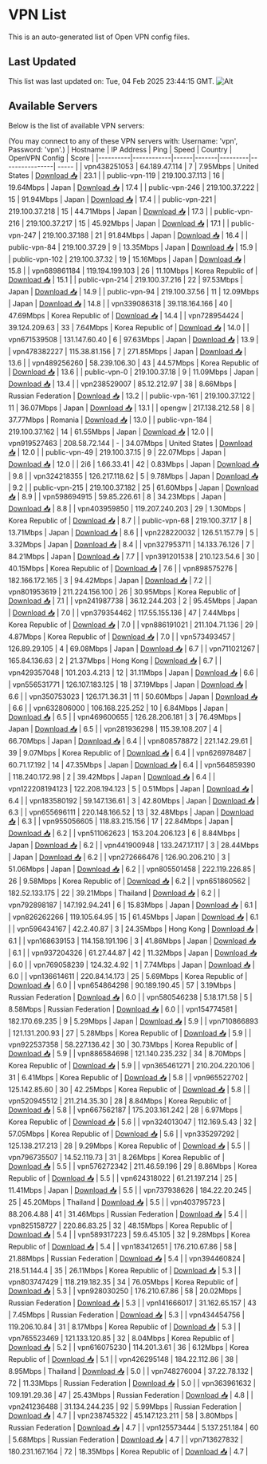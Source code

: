 # VPN List

This is an auto-generated list of Open VPN config files.

## Last Updated

This list was last updated on: Tue, 04 Feb 2025 23:44:15 GMT.
![Alt](https://repobeats.axiom.co/api/embed/186b98318ef1479477931607c1ad7d823f12451f.svg "Repobeats analytics image")

## Available Servers

Below is the list of available VPN servers:

(You may connect to any of these VPN servers with: Username: 'vpn', Password: 'vpn'.)
| Hostname | IP Address | Ping | Speed | Country | OpenVPN Config | Score |
|----------|------------|------|-------|---------|----------------| ----- |
| vpn438251053 | 64.189.47.114 | 7 | 7.95Mbps | United States | [Download 📥](./configs/server_0_US.ovpn) | 23.1 |
| public-vpn-119 | 219.100.37.113 | 16 | 19.64Mbps | Japan | [Download 📥](./configs/server_1_JP.ovpn) | 17.4 |
| public-vpn-246 | 219.100.37.222 | 15 | 91.94Mbps | Japan | [Download 📥](./configs/server_2_JP.ovpn) | 17.4 |
| public-vpn-221 | 219.100.37.218 | 15 | 44.71Mbps | Japan | [Download 📥](./configs/server_3_JP.ovpn) | 17.3 |
| public-vpn-216 | 219.100.37.217 | 15 | 45.92Mbps | Japan | [Download 📥](./configs/server_4_JP.ovpn) | 17.1 |
| public-vpn-247 | 219.100.37.188 | 21 | 91.84Mbps | Japan | [Download 📥](./configs/server_5_JP.ovpn) | 16.4 |
| public-vpn-84 | 219.100.37.29 | 9 | 13.35Mbps | Japan | [Download 📥](./configs/server_6_JP.ovpn) | 15.9 |
| public-vpn-102 | 219.100.37.32 | 19 | 15.16Mbps | Japan | [Download 📥](./configs/server_7_JP.ovpn) | 15.8 |
| vpn689861184 | 119.194.199.103 | 26 | 11.10Mbps | Korea Republic of | [Download 📥](./configs/server_8_KR.ovpn) | 15.1 |
| public-vpn-214 | 219.100.37.216 | 22 | 97.53Mbps | Japan | [Download 📥](./configs/server_9_JP.ovpn) | 14.9 |
| public-vpn-94 | 219.100.37.56 | 11 | 12.09Mbps | Japan | [Download 📥](./configs/server_10_JP.ovpn) | 14.8 |
| vpn339086318 | 39.118.164.166 | 40 | 47.69Mbps | Korea Republic of | [Download 📥](./configs/server_11_KR.ovpn) | 14.4 |
| vpn728954424 | 39.124.209.63 | 33 | 7.64Mbps | Korea Republic of | [Download 📥](./configs/server_12_KR.ovpn) | 14.0 |
| vpn671539508 | 131.147.60.40 | 6 | 97.63Mbps | Japan | [Download 📥](./configs/server_13_JP.ovpn) | 13.9 |
| vpn478382227 | 115.38.81.156 | 7 | 271.85Mbps | Japan | [Download 📥](./configs/server_14_JP.ovpn) | 13.6 |
| vpn489256260 | 58.239.106.30 | 43 | 44.57Mbps | Korea Republic of | [Download 📥](./configs/server_15_KR.ovpn) | 13.6 |
| public-vpn-0 | 219.100.37.18 | 9 | 11.09Mbps | Japan | [Download 📥](./configs/server_16_JP.ovpn) | 13.4 |
| vpn238529007 | 85.12.212.97 | 38 | 8.66Mbps | Russian Federation | [Download 📥](./configs/server_17_RU.ovpn) | 13.2 |
| public-vpn-161 | 219.100.37.122 | 11 | 36.07Mbps | Japan | [Download 📥](./configs/server_18_JP.ovpn) | 13.1 |
| opengw | 217.138.212.58 | 8 | 37.77Mbps | Romania | [Download 📥](./configs/server_19_RO.ovpn) | 13.0 |
| public-vpn-184 | 219.100.37.162 | 14 | 61.55Mbps | Japan | [Download 📥](./configs/server_20_JP.ovpn) | 12.0 |
| vpn919527463 | 208.58.72.144 | - | 34.07Mbps | United States | [Download 📥](./configs/server_21_US.ovpn) | 12.0 |
| public-vpn-49 | 219.100.37.15 | 9 | 22.07Mbps | Japan | [Download 📥](./configs/server_22_JP.ovpn) | 12.0 |
| 2i6 | 1.66.33.41 | 42 | 0.83Mbps | Japan | [Download 📥](./configs/server_23_JP.ovpn) | 9.8 |
| vpn324218355 | 126.217.118.62 | 5 | 9.78Mbps | Japan | [Download 📥](./configs/server_24_JP.ovpn) | 9.2 |
| public-vpn-215 | 219.100.37.182 | 25 | 61.60Mbps | Japan | [Download 📥](./configs/server_25_JP.ovpn) | 8.9 |
| vpn598694915 | 59.85.226.61 | 8 | 34.23Mbps | Japan | [Download 📥](./configs/server_26_JP.ovpn) | 8.8 |
| vpn403959850 | 119.207.240.203 | 29 | 1.30Mbps | Korea Republic of | [Download 📥](./configs/server_27_KR.ovpn) | 8.7 |
| public-vpn-68 | 219.100.37.17 | 8 | 13.71Mbps | Japan | [Download 📥](./configs/server_28_JP.ovpn) | 8.6 |
| vpn228220032 | 126.51.157.79 | 5 | 3.32Mbps | Japan | [Download 📥](./configs/server_29_JP.ovpn) | 8.4 |
| vpn327953711 | 14.133.76.126 | 7 | 84.21Mbps | Japan | [Download 📥](./configs/server_30_JP.ovpn) | 7.7 |
| vpn391201538 | 210.123.54.6 | 30 | 40.15Mbps | Korea Republic of | [Download 📥](./configs/server_31_KR.ovpn) | 7.6 |
| vpn898575276 | 182.166.172.165 | 3 | 94.42Mbps | Japan | [Download 📥](./configs/server_32_JP.ovpn) | 7.2 |
| vpn801953619 | 211.224.156.100 | 26 | 30.95Mbps | Korea Republic of | [Download 📥](./configs/server_33_KR.ovpn) | 7.1 |
| vpn241987738 | 36.12.244.203 | 2 | 95.45Mbps | Japan | [Download 📥](./configs/server_34_JP.ovpn) | 7.0 |
| vpn379354462 | 117.55.155.136 | 47 | 7.44Mbps | Korea Republic of | [Download 📥](./configs/server_35_KR.ovpn) | 7.0 |
| vpn886191021 | 211.104.71.136 | 29 | 4.87Mbps | Korea Republic of | [Download 📥](./configs/server_36_KR.ovpn) | 7.0 |
| vpn573493457 | 126.89.29.105 | 4 | 69.08Mbps | Japan | [Download 📥](./configs/server_37_JP.ovpn) | 6.7 |
| vpn711021267 | 165.84.136.63 | 2 | 21.37Mbps | Hong Kong | [Download 📥](./configs/server_38_HK.ovpn) | 6.7 |
| vpn429357048 | 101.203.4.213 | 12 | 31.11Mbps | Japan | [Download 📥](./configs/server_39_JP.ovpn) | 6.6 |
| vpn556531771 | 126.107.183.125 | 18 | 37.19Mbps | Japan | [Download 📥](./configs/server_40_JP.ovpn) | 6.6 |
| vpn350753023 | 126.171.36.31 | 11 | 50.60Mbps | Japan | [Download 📥](./configs/server_41_JP.ovpn) | 6.6 |
| vpn632806000 | 106.168.225.252 | 10 | 6.84Mbps | Japan | [Download 📥](./configs/server_42_JP.ovpn) | 6.5 |
| vpn469600655 | 126.28.206.181 | 3 | 76.49Mbps | Japan | [Download 📥](./configs/server_43_JP.ovpn) | 6.5 |
| vpn281936298 | 115.39.108.207 | 4 | 66.70Mbps | Japan | [Download 📥](./configs/server_44_JP.ovpn) | 6.4 |
| vpn808578872 | 221.142.29.61 | 39 | 9.07Mbps | Korea Republic of | [Download 📥](./configs/server_45_KR.ovpn) | 6.4 |
| vpn626978487 | 60.71.17.192 | 14 | 47.35Mbps | Japan | [Download 📥](./configs/server_46_JP.ovpn) | 6.4 |
| vpn564859390 | 118.240.172.98 | 2 | 39.42Mbps | Japan | [Download 📥](./configs/server_47_JP.ovpn) | 6.4 |
| vpn122208194123 | 122.208.194.123 | 5 | 0.51Mbps | Japan | [Download 📥](./configs/server_48_JP.ovpn) | 6.4 |
| vpn183580192 | 59.147.136.61 | 3 | 42.80Mbps | Japan | [Download 📥](./configs/server_49_JP.ovpn) | 6.3 |
| vpn655696111 | 220.148.166.52 | 13 | 32.48Mbps | Japan | [Download 📥](./configs/server_50_JP.ovpn) | 6.3 |
| vpn955056605 | 118.83.215.156 | 17 | 22.84Mbps | Japan | [Download 📥](./configs/server_51_JP.ovpn) | 6.2 |
| vpn511062623 | 153.204.206.123 | 6 | 8.84Mbps | Japan | [Download 📥](./configs/server_52_JP.ovpn) | 6.2 |
| vpn441900948 | 133.247.17.117 | 3 | 28.44Mbps | Japan | [Download 📥](./configs/server_53_JP.ovpn) | 6.2 |
| vpn272666476 | 126.90.206.210 | 3 | 51.06Mbps | Japan | [Download 📥](./configs/server_54_JP.ovpn) | 6.2 |
| vpn805501458 | 222.119.226.85 | 26 | 9.58Mbps | Korea Republic of | [Download 📥](./configs/server_55_KR.ovpn) | 6.2 |
| vpn651860562 | 182.52.133.175 | 22 | 39.21Mbps | Thailand | [Download 📥](./configs/server_56_TH.ovpn) | 6.2 |
| vpn792898187 | 147.192.94.241 | 6 | 15.83Mbps | Japan | [Download 📥](./configs/server_57_JP.ovpn) | 6.1 |
| vpn826262266 | 119.105.64.95 | 15 | 61.45Mbps | Japan | [Download 📥](./configs/server_58_JP.ovpn) | 6.1 |
| vpn596434167 | 42.2.40.87 | 3 | 24.35Mbps | Hong Kong | [Download 📥](./configs/server_59_HK.ovpn) | 6.1 |
| vpn168639153 | 114.158.191.196 | 3 | 41.86Mbps | Japan | [Download 📥](./configs/server_60_JP.ovpn) | 6.1 |
| vpn937204326 | 61.27.44.87 | 42 | 11.32Mbps | Japan | [Download 📥](./configs/server_61_JP.ovpn) | 6.0 |
| vpn769058239 | 124.32.4.92 | 1 | 7.74Mbps | Japan | [Download 📥](./configs/server_62_JP.ovpn) | 6.0 |
| vpn136614611 | 220.84.14.173 | 25 | 5.69Mbps | Korea Republic of | [Download 📥](./configs/server_63_KR.ovpn) | 6.0 |
| vpn654864298 | 90.189.190.45 | 57 | 3.19Mbps | Russian Federation | [Download 📥](./configs/server_64_RU.ovpn) | 6.0 |
| vpn580546238 | 5.18.171.58 | 5 | 8.58Mbps | Russian Federation | [Download 📥](./configs/server_65_RU.ovpn) | 6.0 |
| vpn154774581 | 182.170.69.235 | 9 | 5.29Mbps | Japan | [Download 📥](./configs/server_66_JP.ovpn) | 5.9 |
| vpn710866893 | 121.131.200.93 | 27 | 5.28Mbps | Korea Republic of | [Download 📥](./configs/server_67_KR.ovpn) | 5.9 |
| vpn922537358 | 58.227.136.42 | 30 | 30.73Mbps | Korea Republic of | [Download 📥](./configs/server_68_KR.ovpn) | 5.9 |
| vpn886584698 | 121.140.235.232 | 34 | 8.70Mbps | Korea Republic of | [Download 📥](./configs/server_69_KR.ovpn) | 5.9 |
| vpn365461271 | 210.204.220.106 | 31 | 6.41Mbps | Korea Republic of | [Download 📥](./configs/server_70_KR.ovpn) | 5.8 |
| vpn965522702 | 125.142.85.60 | 30 | 42.25Mbps | Korea Republic of | [Download 📥](./configs/server_71_KR.ovpn) | 5.8 |
| vpn520945512 | 211.214.35.30 | 28 | 8.84Mbps | Korea Republic of | [Download 📥](./configs/server_72_KR.ovpn) | 5.8 |
| vpn667562187 | 175.203.161.242 | 28 | 6.97Mbps | Korea Republic of | [Download 📥](./configs/server_73_KR.ovpn) | 5.6 |
| vpn324013047 | 112.169.5.43 | 32 | 57.05Mbps | Korea Republic of | [Download 📥](./configs/server_74_KR.ovpn) | 5.6 |
| vpn335297292 | 125.138.217.213 | 28 | 9.29Mbps | Korea Republic of | [Download 📥](./configs/server_75_KR.ovpn) | 5.5 |
| vpn796735507 | 14.52.119.73 | 31 | 8.26Mbps | Korea Republic of | [Download 📥](./configs/server_76_KR.ovpn) | 5.5 |
| vpn576272342 | 211.46.59.196 | 29 | 8.86Mbps | Korea Republic of | [Download 📥](./configs/server_77_KR.ovpn) | 5.5 |
| vpn624318022 | 61.21.197.214 | 25 | 11.41Mbps | Japan | [Download 📥](./configs/server_78_JP.ovpn) | 5.5 |
| vpn737938626 | 184.22.20.245 | 25 | 45.20Mbps | Thailand | [Download 📥](./configs/server_79_TH.ovpn) | 5.5 |
| vpn403795723 | 88.206.4.88 | 41 | 31.46Mbps | Russian Federation | [Download 📥](./configs/server_80_RU.ovpn) | 5.4 |
| vpn825158727 | 220.86.83.25 | 32 | 48.15Mbps | Korea Republic of | [Download 📥](./configs/server_81_KR.ovpn) | 5.4 |
| vpn589317223 | 59.6.45.105 | 32 | 9.28Mbps | Korea Republic of | [Download 📥](./configs/server_82_KR.ovpn) | 5.4 |
| vpn183412651 | 176.210.67.86 | 58 | 21.88Mbps | Russian Federation | [Download 📥](./configs/server_83_RU.ovpn) | 5.4 |
| vpn394460824 | 218.51.144.4 | 35 | 26.11Mbps | Korea Republic of | [Download 📥](./configs/server_84_KR.ovpn) | 5.3 |
| vpn803747429 | 118.219.182.35 | 34 | 76.05Mbps | Korea Republic of | [Download 📥](./configs/server_85_KR.ovpn) | 5.3 |
| vpn928030250 | 176.210.67.86 | 58 | 20.02Mbps | Russian Federation | [Download 📥](./configs/server_86_RU.ovpn) | 5.3 |
| vpn141666017 | 31.162.65.157 | 43 | 7.45Mbps | Russian Federation | [Download 📥](./configs/server_87_RU.ovpn) | 5.3 |
| vpn434454756 | 119.206.10.84 | 31 | 8.17Mbps | Korea Republic of | [Download 📥](./configs/server_88_KR.ovpn) | 5.3 |
| vpn765523469 | 121.133.120.85 | 32 | 8.04Mbps | Korea Republic of | [Download 📥](./configs/server_89_KR.ovpn) | 5.2 |
| vpn616075230 | 114.201.3.61 | 36 | 6.12Mbps | Korea Republic of | [Download 📥](./configs/server_90_KR.ovpn) | 5.1 |
| vpn426295148 | 184.22.112.86 | 38 | 8.95Mbps | Thailand | [Download 📥](./configs/server_91_TH.ovpn) | 5.0 |
| vpn748276004 | 37.22.78.132 | 72 | 11.33Mbps | Russian Federation | [Download 📥](./configs/server_92_RU.ovpn) | 5.0 |
| vpn363961632 | 109.191.29.36 | 47 | 25.43Mbps | Russian Federation | [Download 📥](./configs/server_93_RU.ovpn) | 4.8 |
| vpn241236488 | 31.134.244.235 | 92 | 5.99Mbps | Russian Federation | [Download 📥](./configs/server_94_RU.ovpn) | 4.7 |
| vpn238745322 | 45.147.123.211 | 58 | 3.80Mbps | Russian Federation | [Download 📥](./configs/server_95_RU.ovpn) | 4.7 |
| vpn125573444 | 5.137.251.184 | 60 | 5.68Mbps | Russian Federation | [Download 📥](./configs/server_96_RU.ovpn) | 4.7 |
| vpn713627832 | 180.231.167.164 | 72 | 18.35Mbps | Korea Republic of | [Download 📥](./configs/server_97_KR.ovpn) | 4.7 |
